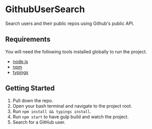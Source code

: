 # GithubUserSearch
Search users and their public repos using Github's public API.

## Requirements
You will need the following tools installed globally to run the project.
* [node.js](https://nodejs.org/en/download/)
* [npm](http://blog.npmjs.org/post/85484771375/how-to-install-npm)
* [typings](https://github.com/typings/typings)

## Getting Started
1. Pull down the repo.
2. Open your bash terminal and navigate to the project root.
3. Run `npm install && typings install`.
4. Run `npm start` to have gulp build and watch the project.
5. Search for a GitHub user.
